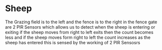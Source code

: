 # Sheep
The Grazing field is to the left and the fence is to the right in the fence gate are 2 PIR Sensors which allows us to detect when the sheep is entering or exiting
if the sheep moves from right to left  exits then the count becomes less and if the sheep moves form right to left the count increases as the sheep has entered this 
is sensed by the working of 2 PIR Sensosrs
